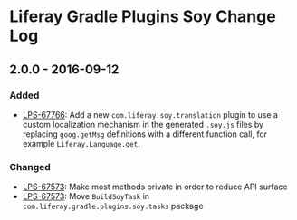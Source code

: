 # Liferay Gradle Plugins Soy Change Log

## 2.0.0 - 2016-09-12

### Added
- [LPS-67766]: Add a new `com.liferay.soy.translation` plugin to use a custom
localization mechanism in the generated `.soy.js` files by replacing
`goog.getMsg` definitions with a different function call, for example
`Liferay.Language.get`.

### Changed
- [LPS-67573]: Make most methods private in order to reduce API surface
- [LPS-67573]: Move `BuildSoyTask` in `com.liferay.gradle.plugins.soy.tasks`
package

[LPS-67573]: https://issues.liferay.com/browse/LPS-67573
[LPS-67766]: https://issues.liferay.com/browse/LPS-67766